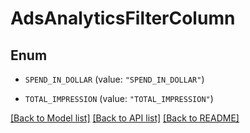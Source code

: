 # AdsAnalyticsFilterColumn

## Enum


* `SPEND_IN_DOLLAR` (value: `"SPEND_IN_DOLLAR"`)

* `TOTAL_IMPRESSION` (value: `"TOTAL_IMPRESSION"`)


[[Back to Model list]](../README.md#documentation-for-models) [[Back to API list]](../README.md#documentation-for-api-endpoints) [[Back to README]](../README.md)


